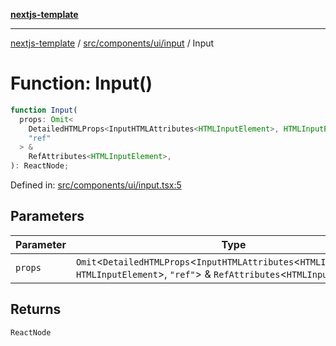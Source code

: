 [**nextjs-template**](../../../../../README.md)

---

[nextjs-template](../../../../../README.md) / [src/components/ui/input](../README.md) / Input

# Function: Input()

```ts
function Input(
  props: Omit<
    DetailedHTMLProps<InputHTMLAttributes<HTMLInputElement>, HTMLInputElement>,
    "ref"
  > &
    RefAttributes<HTMLInputElement>,
): ReactNode;
```

Defined in: [src/components/ui/input.tsx:5](https://github.com/Its-Satyajit/nextjs-template/blob/a020f2e64682696d16eea8be5c54d400aa09764e/src/components/ui/input.tsx#L5)

## Parameters

| Parameter | Type                                                                                                                                              |
| --------- | ------------------------------------------------------------------------------------------------------------------------------------------------- |
| `props`   | `Omit`\<`DetailedHTMLProps`\<`InputHTMLAttributes`\<`HTMLInputElement`\>, `HTMLInputElement`\>, `"ref"`\> & `RefAttributes`\<`HTMLInputElement`\> |

## Returns

`ReactNode`
